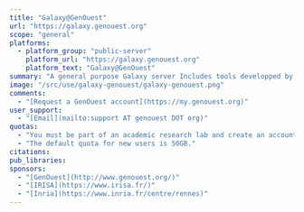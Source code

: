 ```yaml
---
title: "Galaxy@GenOuest"
url: "https://galaxy.genouest.org"
scope: "general"
platforms:
  - platform_group: "public-server"
    platform_url: "https://galaxy.genouest.org"
    platform_text: "Galaxy@GenOuest"
summary: "A general purpose Galaxy server Includes tools developped by [Dyliss](http://www.irisa.fr/dyliss/) and [GenScale](https://team.inria.fr/genscale/) bioinformatics research teams in Rennes, France. "
image: "/src/use/galaxy-genouest/galaxy-genouest.png"
comments:
  - "[Request a GenOuest account](https://my.genouest.org)"
user_support:
  - "[Email](mailto:support AT genouest DOT org)"
quotas:
  - "You must be part of an academic research lab and create an account on [GenOuest](https://my.genouest.org)."
  - "The default quota for new users is 50GB."
citations:
pub_libraries:
sponsors:
  - "[GenOuest](http://www.genouest.org/)"
  - "[IRISA](https://www.irisa.fr/)"
  - "[Inria](https://www.inria.fr/centre/rennes)"
---
```

